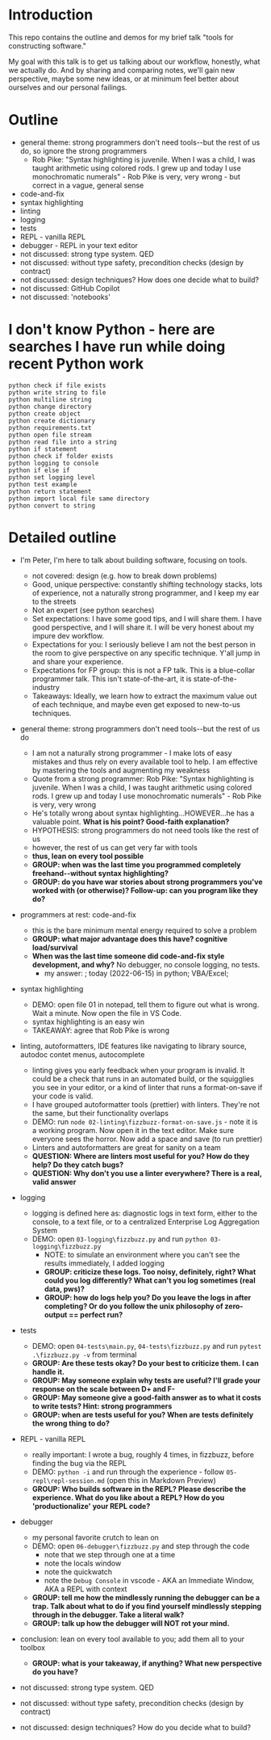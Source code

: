 # Introduction

This repo contains the outline and demos for my brief talk "tools for constructing software."

My goal with this talk is to get us talking about our workflow, honestly, what we actually do. And by sharing and comparing notes, we'll gain new perspective, maybe some new ideas, or at minimum feel better about ourselves and our personal failings. 

# Outline

- general theme: strong programmers don't need tools--but the rest of us do, so ignore the strong programmers
  - Rob Pike: "Syntax highlighting is juvenile. When I was a child, I was taught arithmetic using colored rods. I grew up and today I use monochromatic numerals" - Rob Pike is very, very wrong - but correct in a vague, general sense 
- code-and-fix
- syntax highlighting
- linting
- logging
- tests
- REPL - vanilla REPL
- debugger - REPL in your text editor
- not discussed: strong type system. QED
- not discussed: without type safety, precondition checks (design by contract)
- not discussed: design techniques? How does one decide what to build?
- not discussed: GitHub Copilot
- not discussed: 'notebooks'

# I don't know Python - here are searches I have run while doing recent Python work

```
python check if file exists
python write string to file
python multiline string
python change directory
python create object
python create dictionary
python requirements.txt
python open file stream
python read file into a string
python if statement
python check if folder exists
python logging to console
python if else if
python set logging level
python test example
python return statement
python import local file same directory
python convert to string
```

# Detailed outline

- I'm Peter, I'm here to talk about building software, focusing on tools.
  - not covered: design (e.g. how to break down problems)
  - Good, unique perspective: constantly shifting technology stacks, lots of experience, not a naturally strong programmer, and I keep my ear to the streets
  - Not an expert (see python searches)
  - Set expectations: I have some good tips, and I will share them. I have good perspective, and I will share it. I will be very honest about my impure dev workflow.
  - Expectations for you: I seriously believe I am not the best person in the room to give perspective on any specific technique. Y'all jump in and share your experience.
  - Expectations for FP group: this is not a FP talk. This is a blue-collar programmer talk. This isn't state-of-the-art, it is state-of-the-industry
  - Takeaways: Ideally, we learn how to extract the maximum value out of each technique, and maybe even get exposed to new-to-us techniques.
- general theme: strong programmers don't need tools--but the rest of us do
  - I am not a naturally strong programmer - I make lots of easy mistakes and thus rely on every available tool to help. I am effective by mastering the tools and augmenting my weakness
  - Quote from a strong programmer: Rob Pike: "Syntax highlighting is juvenile. When I was a child, I was taught arithmetic using colored rods. I grew up and today I use monochromatic numerals" - Rob Pike is very, very wrong
  - He's totally wrong about syntax highlighting...HOWEVER...he has a valuable point. **What is his point? Good-faith explanation?**
  - HYPOTHESIS: strong programmers do not need tools like the rest of us
  - however, the rest of us can get very far with tools
  - **thus, lean on every tool possible**
  - **GROUP: when was the last time you programmed completely freehand--without syntax highlighting?**
  - **GROUP: do you have war stories about strong programmers you've worked with (or otherwise)? Follow-up: can you program like they do?**
- programmers at rest: code-and-fix
  - this is the bare minimum mental energy required to solve a problem
  - **GROUP: what major advantage does this have? cognitive load/survival**
  - **When was the last time someone did code-and-fix style development, and why?** No debugger, no console logging, no tests.
    - my answer: ; today (2022-06-15) in python; VBA/Excel;
- syntax highlighting
  - DEMO: open file 01 in notepad, tell them to figure out what is wrong. Wait a minute. Now open the file in VS Code.
  - syntax highlighting is an easy win
  - TAKEAWAY: agree that Rob Pike is wrong
- linting, autoformatters, IDE features like navigating to library source, autodoc contet menus, autocomplete

  - linting gives you early feedback when your program is invalid. It could be a check that runs in an automated build, or the squigglies you see in your editor, or a kind of linter that runs a format-on-save if your code is valid.
  - I have grouped autoformatter tools (prettier) with linters. They're not the same, but their functionality overlaps
  - DEMO: run `node 02-linting\fizzbuzz-format-on-save.js` - note it is a working program. Now open it in the text editor. Make sure everyone sees the horror. Now add a space and save (to run prettier)
  - Linters and autoformatters are great for sanity on a team
  - **QUESTION: Where are linters most useful for you? How do they help? Do they catch bugs?**
  - **QUESTION: Why don't you use a linter everywhere? There is a real, valid answer**

- logging
  - logging is defined here as: diagnostic logs in text form, either to the console, to a text file, or to a centralized Enterprise Log Aggregation System
  - DEMO: open `03-logging\fizzbuzz.py` and run `python 03-logging\fizzbuzz.py`
    - NOTE: to simulate an environment where you can't see the results immediately, I added logging
    - **GROUP: criticize these logs. Too noisy, definitely, right? What could you log differently? What can't you log sometimes (real data, pws)?**
    - **GROUP: how do logs help you? Do you leave the logs in after completing? Or do you follow the unix philosophy of zero-output == perfect run?**
- tests
  - DEMO: open `04-tests\main.py`, `04-tests\fizzbuzz.py` and run `pytest .\fizzbuzz.py -v` from terminal
  - **GROUP: Are these tests okay? Do your best to criticize them. I can handle it.**
  - **GROUP: May someone explain why tests are useful? I'll grade your response on the scale between D+ and F-**
  - **GROUP: May someone give a good-faith answer as to what it costs to write tests? Hint: strong programmers**
  - **GROUP: when are tests useful for you? When are tests definitely the wrong thing to do?**
- REPL - vanilla REPL
  - really important: I wrote a bug, roughly 4 times, in fizzbuzz, before finding the bug via the REPL
  - DEMO: `python -i` and run through the experience - follow `05-repl\repl-session.md` (open this in Markdown Preview)
  - **GROUP: Who builds software in the REPL? Please describe the experience. What do you like about a REPL? How do you 'productionalize' your REPL code?**
- debugger
  - my personal favorite crutch to lean on
  - DEMO: open `06-debugger\fizzbuzz.py` and step through the code
    - note that we step through one at a time
    - note the locals window
    - note the quickwatch
    - note the `Debug Console` in vscode - AKA an Immediate Window, AKA a REPL with context
  - **GROUP: tell me how the mindlessly running the debugger can be a trap. Talk about what to do if you find yourself mindlessly stepping through in the debugger. Take a literal walk?**
  - **GROUP: talk up how the debugger will NOT rot your mind.**
- conclusion: lean on every tool available to you; add them all to your toolbox
  - **GROUP: what is your takeaway, if anything? What new perspective do you have?**
- not discussed: strong type system. QED
- not discussed: without type safety, precondition checks (design by contract)
- not discussed: design techniques? How do you decide what to build?
